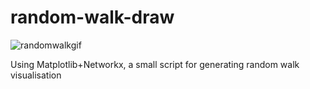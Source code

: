 # random-walk-draw

![randomwalkgif](randomwalk.gif)

Using Matplotlib+Networkx, a small script for generating random walk visualisation
